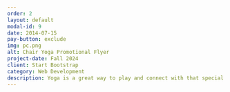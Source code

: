 ```yaml
---
order: 2
layout: default
modal-id: 9
date: 2014-07-15
pay-button: exclude
img: pc.png
alt: Chair Yoga Promotional Flyer
project-date: Fall 2024
client: Start Bootstrap
category: Web Development
description: Yoga is a great way to play and connect with that special child in your life. Class will include a partner warm up, a yoga story or game, and a calming, mindful imagination exercise. Yoga Play Date will be geared toward elementary aged children and their adult yoga partner. Wear your comfy clothes. Mats and supplies will be provided. Online Registration begins September 7 (Greendale Residents), September 11 (Non-Residents). In-person/phone registration begins September 10 (Greendale Residents), September 11 (Non-Residents).
---
```

